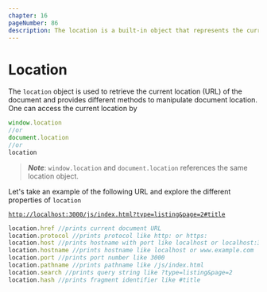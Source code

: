 ```yaml
---
chapter: 16
pageNumber: 86
description: The location is a built-in object that represents the current URL of the web page being displayed in the browser. It provides current web page's location and allows to perform various operations related to URLs.
---
```

# Location

The `location` object is used to retrieve the current location (URL) of the document and provides different methods to manipulate document location. One can access the current location by

```javascript
window.location
//or
document.location
//or
location
```

> _**Note**_: `window.location` and `document.location` references the same location object.

Let's take an example of the following URL and explore the different properties of `location`

[`http://localhost:3000/js/index.html?type=listing&page=2#title`](http://localhost:8080/js/index.html?type=listing\&page=2#title)

```javascript
location.href //prints current document URL
location.protocol //prints protocol like http: or https:
location.host //prints hostname with port like localhost or localhost:3000
location.hostname //prints hostname like localhost or www.example.com
location.port //prints port number like 3000
location.pathname //prints pathname like /js/index.html
location.search //prints query string like ?type=listing&page=2
location.hash //prints fragment identifier like #title
```
